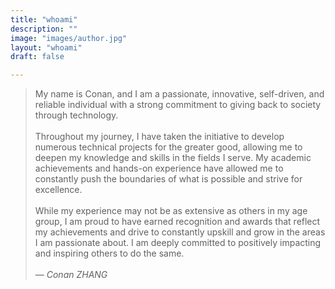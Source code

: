 ```yaml
---
title: "whoami"
description: ""
image: "images/author.jpg"
layout: "whoami"
draft: false

---
```


> My name is Conan, and I am a passionate, innovative, self-driven, and reliable individual with a strong commitment to giving back to society through technology. 
> <br> <br>
> Throughout my journey, I have taken the initiative to develop numerous technical projects for the greater good, allowing me to deepen my knowledge and skills in the fields I serve. My academic achievements and hands-on experience have allowed me to constantly push the boundaries of what is possible and strive for excellence.
> <br> <br>
> While my experience may not be as extensive as others in my age group, I am proud to have earned recognition and awards that reflect my achievements and drive to constantly upskill and grow in the areas I am passionate about. I am deeply committed to positively impacting and inspiring others to do the same.
> <br> <br>
> — <cite>Conan ZHANG</cite>